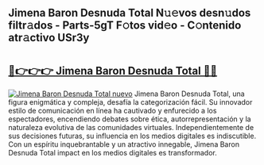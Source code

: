 ## Jimena Baron Desnuda Total N𝚞𝚎vos desn𝚞dos filtr𝚊dos - Parts-5gT F𝚘tos vid𝚎o - C𝚘ntenido atr𝚊ctivo USr3y

# <h2><a href="http://mb4db0.tromn.icu/?c=Jimena+Baron+Desnuda+Total">🔗👉👉👉 Jimena Baron Desnuda Total 🔗🔗</a></h2>

[![Jimena Baron Desnuda Total nuevo](https://i.imgur.com/pEAQMta.gif)](http://mb4db0.tromn.icu/?c=Jimena+Baron+Desnuda+Total)
Jimena Baron Desnuda Total, una figura enigmática y compleja, desafía la categorización fácil. Su innovador estilo de comunicación en línea ha cautivado y enfurecido a los espectadores, encendiendo debates sobre ética, autorrepresentación y la naturaleza evolutiva de las comunidades virtuales. Independientemente de sus decisiones futuras, su influencia en los medios digitales es indiscutible. Con un espíritu inquebrantable y un atractivo innegable, Jimena Baron Desnuda Total impact en los medios digitales es transformador.
